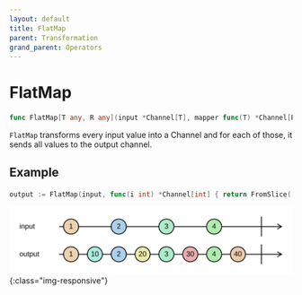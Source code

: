 ```yaml
---
layout: default
title: FlatMap
parent: Transformation
grand_parent: Operators
---
```


<h1>FlatMap</h1>

```go
func FlatMap[T any, R any](input *Channel[T], mapper func(T) *Channel[R], opts ...options.FlatMapOption) *Channel[R]
```

`FlatMap` transforms every input value into a Channel and for each of those, it sends all values to the output channel.

<h2>Example</h2>

```go
output := FlatMap(input, func(i int) *Channel[int] { return FromSlice([]int{i, i * 10}) })
```
![](../../../assets/images/diagrams/transformation/flatmap.svg){:class="img-responsive"}